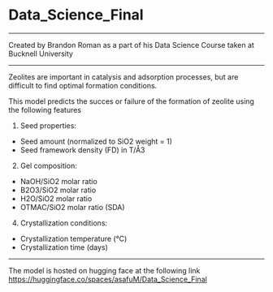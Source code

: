 # Data_Science_Final

---

Created by Brandon Roman as a part of his Data Science Course taken at Bucknell University

---

Zeolites are important in catalysis and adsorption processes, but are difficult to find optimal formation conditions.

This model predicts the succes or failure of the formation of zeolite using the following features
1. Seed properties:
- Seed amount (normalized to SiO2 weight = 1)
- Seed framework density (FD) in T/Å3

2. Gel composition:
- NaOH/SiO2 molar ratio
- B2O3/SiO2 molar ratio
- H2O/SiO2 molar ratio
- OTMAC/SiO2 molar ratio (SDA)

4. Crystallization conditions:
- Crystallization temperature (°C)
- Crystallization time (days)

---
The model is hosted on hugging face at the following link
https://huggingface.co/spaces/asafuM/Data_Science_Final
